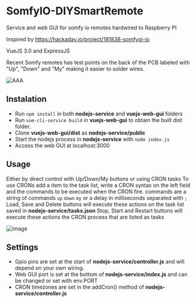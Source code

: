 # SomfyIO-DIYSmartRemote
Service and web GUI for somfy io remotes hardwired to Raspberry PI

Inspired by https://hackaday.io/project/181838-somfypi-io

VueJS 3.0 and ExpressJS

Recent Somfy remotes has test points on the back of the PCB labeled with "Up", "Down" and "My" making it easier to solder wires.

![AAA](https://user-images.githubusercontent.com/31934363/217322936-dadfc72e-8424-40ee-a89b-cf1e92f53a68.png)

## Instalation 

- Run ``npm install`` in both **nodejs-service** and **vuejs-web-gui** folders
- Run ``vue-cli-service build`` in **vuejs-web-gui** to obtain the built dist folder.
- Clone **vuejs-web-gui/dist** as **nodejs-service/public**
- Start the nodejs process in **nodejs-service** with ``node index.js``
- Access the web GUI at localhost:3000

## Usage 

Either by direct control with Up/Down/My buttons or using CRON tasks
To use CRONs add a item to the task list, write a CRON syntax on the left field and the commands to be executed when the CRON fire.
commands are a string of commands ``up`` ``down`` ``my`` or a delay in milliseconds separated with ``;``
Load, Save and Delete buttons will execute these actions on the task list saved in **nodejs-service/tasks.json**
Stop, Start and Restart buttons will execute these actions the CRON process that are listed as tasks

![image](https://user-images.githubusercontent.com/31934363/217328127-beb78e47-c4bd-4421-88df-f1f8fabba9dc.png)

## Settings 

- Gpio pins are set at the start of **nodejs-service/controller.js** and will depend on your own wiring.
- Web GUI port is set at the bottom of **nodejs-service/index.js** and can be changed or set with env.PORT
- CRON timezones are set in the addCron() method of **nodejs-service/controller.js**

